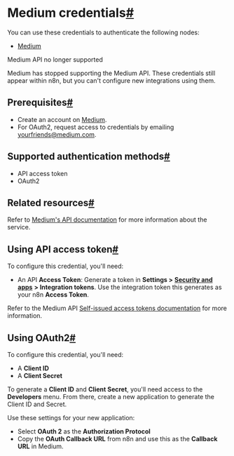 [](https://github.com/n8n-io/n8n-docs/edit/main/docs/integrations/builtin/credentials/medium.md "Edit this page")

# Medium credentials[#](#medium-credentials "Permanent link")

You can use these credentials to authenticate the following nodes:

*   [Medium](../../app-nodes/n8n-nodes-base.medium/)

Medium API no longer supported

Medium has stopped supporting the Medium API. These credentials still appear within n8n, but you can't configure new integrations using them.

## Prerequisites[#](#prerequisites "Permanent link")

*   Create an account on [Medium](https://www.medium.com/).
*   For OAuth2, request access to credentials by emailing [yourfriends@medium.com](mailto:yourfriends@medium.com).

## Supported authentication methods[#](#supported-authentication-methods "Permanent link")

*   API access token
*   OAuth2

## Related resources[#](#related-resources "Permanent link")

Refer to [Medium's API documentation](https://github.com/Medium/medium-api-docs) for more information about the service.

## Using API access token[#](#using-api-access-token "Permanent link")

To configure this credential, you'll need:

*   An API **Access Token**: Generate a token in **Settings >** [**Security and apps**](https://medium.com/me/settings/security) **\> Integration tokens**. Use the integration token this generates as your n8n **Access Token**.

Refer to the Medium API [Self-issued access tokens documentation](https://github.com/Medium/medium-api-docs?tab=readme-ov-file#21-self-issued-access-tokens) for more information.

## Using OAuth2[#](#using-oauth2 "Permanent link")

To configure this credential, you'll need:

*   A **Client ID**
*   A **Client Secret**

To generate a **Client ID** and **Client Secret**, you'll need access to the **Developers** menu. From there, create a new application to generate the Client ID and Secret.

Use these settings for your new application:

*   Select **OAuth 2** as the **Authorization Protocol**
*   Copy the **OAuth Callback URL** from n8n and use this as the **Callback URL** in Medium.